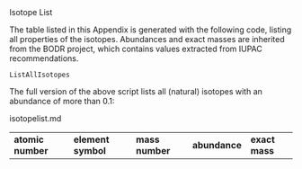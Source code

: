 <section level="#" label="isotopes">Isotope List</section>

The table listed in this Appendix is generated with the following
code, listing all properties of the isotopes. Abundances and exact masses are
inherited from the BODR project, which contains
values extracted from IUPAC recommendations.

<code>ListAllIsotopes</code>

The full version of the above script lists all (natural) isotopes
with an abundance of more than 0.1:

<table>
<tr>
<td><b>atomic number</b></td>
<td><b>element symbol</b></td>
<td><b>mass number</b></td>
<td><b>abundance</b></td>
<td><b>exact mass</b></td>
</tr>
<in>isotopelist.md</in>
</table>
